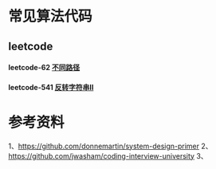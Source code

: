# 常见算法代码

## leetcode
#### leetcode-62 [不同路径][62]
#### leetcode-541 [反转字符串II][541]


[62]: https://github.com/NicoleRobin/algorithm/blob/master/Algorithm/go/62/62.go
[541]: https://github.com/NicoleRobin/algorithm/blob/master/Algorithm/go/541/541.go 

# 参考资料
1、https://github.com/donnemartin/system-design-primer
2、https://github.com/jwasham/coding-interview-university
3、